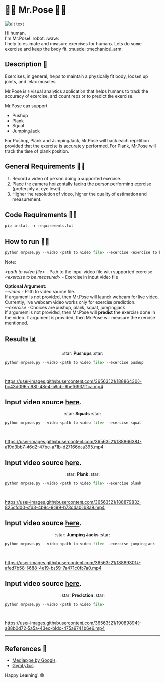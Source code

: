 # :weight_lifting_man: Mr.Pose :weight_lifting_woman:
![alt text](https://github.com/Logeswaran123/MrPose/blob/main/data/images/Pose_DALL%C2%B7E.png "Pose DALL.E")
<p>
Hi human, <br />
I'm Mr.Pose! :robot: :wave: <br />
I help to estimate and measure exercises for humans. Lets do some exercise and keep the body fit. :muscle: :mechanical_arm:
</p>

## Description :scroll:

Exercises, in general, helps to maintain a physically fit body, loosen up joints, and relax muscles.

Mr.Pose is a visual analytics application that helps humans to track the accuracy of exercise, and count reps or to predict the exercise. <br />

Mr.Pose can support <br />
* Pushup
* Plank
* Squat
* JumpingJack

For Pushup, Plank and JumpingJack, Mr.Pose will track each repetition provided that the exercise is accurately performed.
For Plank, Mr.Pose will track the time of plank position.

## General Requirements :mage_man:
1. Record a video of person doing a supported exercise.
2. Place the camera horizontally facing the person performing exercise (preferably at eye level).
3. Higher the resolution of video, higher the quality of estimation and measurement.

## Code Requirements :mage_woman:
```python
pip install -r requirements.txt
```

## How to run :running_man:
```python
python mrpose.py --video <path to video file> --exercise <exercise to be measured>
```
Note:<br />

*<path to video file\>* - Path to the input video file with supported exercise<br />
*<exercise to be measured\>* - Exercise in input video file<br />

**Optional Argument:**<br />
*--video* - Path to video source file. <br />
If argument is not provided, then Mr.Pose will launch webcam for live video. Currently, live webcam video works only for exercise prediction. <br />
*--exercise* - Choices are pushup, plank, squat, jumpingjack <br />
If argument is not provided, then Mr.Pose will **predict** the exercise done in the video. If argument is provided, then Mr.Pose will measure the exercise mentioned.

## Results :bar_chart:

<p align="center"> :star: <b> Pushups </b> :star: </p>

```python
python mrpose.py --video <path to video file> --exercise pushup
```

<br />

https://user-images.githubusercontent.com/36563521/188864300-bc43d096-c98f-48e4-b9cb-6bef6937f1ca.mp4

Input video source [here](https://www.pexels.com/video/woman-doing-push-ups-8472764/).
---

<p align="center"> :star: <b> Squats </b> :star: </p>

```python
python mrpose.py --video <path to video file> --exercise squat
```

<br />

https://user-images.githubusercontent.com/36563521/188866384-a19d3bb7-d6d2-47be-a71b-d27166dea395.mp4

Input video source [here](https://www.pexels.com/video/woman-exercising-while-wearing-a-face-mask-4265287/).
---

<p align="center"> :star: <b> Plank </b> :star: </p>

```python
python mrpose.py --video <path to video file> --exercise plank
```

<br />

https://user-images.githubusercontent.com/36563521/188879832-825cfd00-cfd3-4b9c-9d99-b73c4a06b8a9.mp4

Input video source [here](https://www.pexels.com/video/female-doing-planks-by-the-balcony-6152665/).
---

<p align="center"> :star: <b> Jumping Jacks </b> :star: </p>

```python
python mrpose.py --video <path to video file> --exercise jumpingjack
```

<br />

https://user-images.githubusercontent.com/36563521/188893014-afed7b58-6688-4e19-ba59-7a471c0fb7a0.mp4

Input video source [here](https://www.pexels.com/video/elderly-man-doing-jumping-jacks-outside-7299359/).
---

<p align="center"> :star: <b> Prediction </b> :star: </p>

```python
python mrpose.py --video <path to video file>
```

<br />

https://user-images.githubusercontent.com/36563521/190898949-a88b0d72-5a5a-43ec-b1dc-475a9744b6e6.mp4

---

## References :page_facing_up:

* [Mediapipe by Google](https://github.com/google/mediapipe).
* [GymLytics](https://github.com/akshaybahadur21/GymLytics).

Happy Learning! 😄
